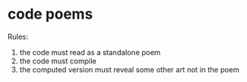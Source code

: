 # code poems

Rules:
1. the code must read as a standalone poem
2. the code must compile
3. the computed version must reveal some other art not in the poem
